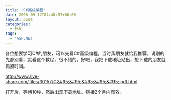 ```yaml
---
title: 'C#高级编程'
date: 2006-09-12T04:48:57+00:00
layout: post
categories:
  - 开发
tags:
  - 'ASP.NET'
---
```


各位想要学习C#的朋友，可以先看C#高级编程，当时我朋友就给我推荐，说别的先都别看，就看这个教程，很不错的。好吧，我把下载地址贴出，想下载的朋友就抓紧时间。

<http://www.live-share.com/files/30157/C&#95;&#95;&#95;&#95;&#95;.pdf.html>

打开后，等待10秒，然后出现下载地址。链接2个月内有效。